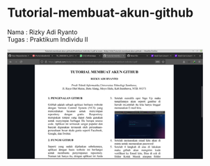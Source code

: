 # Tutorial-membuat-akun-github

Nama  : Rizky Adi Ryanto
<br>
Tugas : Praktikum Individu II

<img src="https://github.com/Rizky1408/Tutorial-membuat-akun-github/blob/main/ssss.png" width="450">
